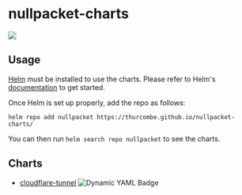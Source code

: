 # nullpacket-charts

[![](https://github.com/thurcombe/nullpacket-charts/workflows/Release%20Charts/badge.svg?branch=main)](https://github.com/thurcombe/nullpacket-charts/actions)

## Usage

[Helm](https://helm.sh) must be installed to use the charts.
Please refer to Helm's [documentation](https://helm.sh/docs/) to get started.

Once Helm is set up properly, add the repo as follows:

```console
helm repo add nullpacket https://thurcombe.github.io/nullpacket-charts/
```

You can then run `helm search repo nullpacket` to see the charts.

## Charts

* [cloudflare-tunnel](https://github.com/thurcombe/nullpacket-charts/tree/master/charts/cloudflare-tunnel) ![Dynamic YAML Badge](https://img.shields.io/badge/dynamic/yaml?url=https%3A%2F%2Fraw.githubusercontent.com%2Fthurcombe%2Fnullpacket-charts%2Fgh-pages%2Findex.yaml&query=%24.entries%5B%22cloudflare-tunnel%22%5D%5B0%5D.version&label=latest%20release)
